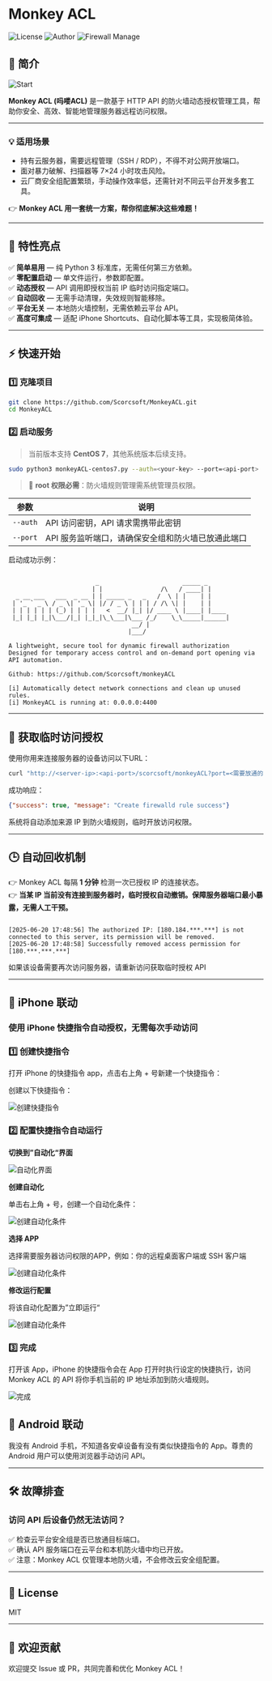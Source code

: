 # Monkey ACL

![License](https://img.shields.io/badge/License-MIT-blue)
![Author](https://img.shields.io/badge/Scorcsoft-8A2BE2)
![Firewall Manage](https://img.shields.io/badge/Firewall%20Manage-00BA98)

## 🚀 简介

![Start](images/start.png)

**Monkey ACL (吗喽ACL)** 是一款基于 HTTP API 的防火墙动态授权管理工具，帮助你安全、高效、智能地管理服务器远程访问权限。

---

### 💡 适用场景

- 持有云服务器，需要远程管理（SSH / RDP），不得不对公网开放端口。
- 面对暴力破解、扫描器等 7×24 小时攻击风险。
- 云厂商安全组配置繁琐，手动操作效率低，还需针对不同云平台开发多套工具。

👉 **Monkey ACL 用一套统一方案，帮你彻底解决这些难题！**

---

## 🌟 特性亮点

✅ **简单易用** — 纯 Python 3 标准库，无需任何第三方依赖。  
✅ **零配置启动** — 单文件运行，参数即配置。  
✅ **动态授权** — API 调用即授权当前 IP 临时访问指定端口。  
✅ **自动回收** — 无需手动清理，失效规则智能移除。  
✅ **平台无关** — 本地防火墙控制，无需依赖云平台 API。  
✅ **高度可集成** — 适配 iPhone Shortcuts、自动化脚本等工具，实现极简体验。

---

## ⚡ 快速开始

### 1️⃣ 克隆项目
```bash
git clone https://github.com/Scorcsoft/MonkeyACL.git
cd MonkeyACL
```

### 2️⃣ 启动服务  
> 当前版本支持 **CentOS 7**，其他系统版本后续支持。

```bash
sudo python3 monkeyACL-centos7.py --auth=<your-key> --port=<api-port>
```
> 📝 **root 权限必需**：防火墙规则管理需系统管理员权限。

| 参数 | 说明 |
|-------|-------|
| `--auth` | API 访问密钥，API 请求需携带此密钥 |
| `--port` | API 服务监听端口，请确保安全组和防火墙已放通此端口 |

启动成功示例：
```text

                        _                       _____ _
                       | |                /\   / ____| |
  _ __ ___   ___  _ __ | | _____ _   _   /  \ | |    | |
 | '_ ` _ \ / _ \| '_ \| |/ / _ \ | | | / /\ \| |    | |
 | | | | | | (_) | | | |   <  __/ |_| |/ ____ \ |____| |____
 |_| |_| |_|\___/|_| |_|_|\_\___|\___ /_/    \_\_____|______|
                                  __/ |
                                 |___/

A lightweight, secure tool for dynamic firewall authorization
Designed for temporary access control and on-demand port opening via API automation.

Github: https://github.com/Scorcsoft/monkeyACL

[i] Automatically detect network connections and clean up unused rules.
[i] MonkeyACL is running at: 0.0.0.0:4400

```

---

## 🔑 获取临时访问授权

使用你用来连接服务器的设备访问以下URL：
```bash
curl "http://<server-ip>:<api-port>/scorcsoft/monkeyACL?port=<需要放通的端口>&protocol=<需要放通的协议>&auth=<your-key>"
```

成功响应：
```json
{"success": true, "message": "Create firewalld rule success"}
```
系统将自动添加来源 IP 到防火墙规则，临时开放访问权限。

---

## 🕒 自动回收机制

👉 Monkey ACL 每隔 **1 分钟** 检测一次已授权 IP 的连接状态。  
👉 **当某 IP 当前没有连接到服务器时，临时授权自动撤销。保障服务器端口最小暴露，无需人工干预。**  



```TEXT

[2025-06-20 17:48:56] The authorized IP: [180.184.***.***] is not connected to this server, its permission will be removed.
[2025-06-20 17:48:58] Successfully removed access permission for [180.***.***.***]

```

如果该设备需要再次访问服务器，请重新访问获取临时授权 API

---

## 📱 iPhone 联动

### 使用 iPhone 快捷指令自动授权，无需每次手动访问

### 1️⃣ 创建快捷指令
打开 iPhone 的快捷指令 app，点击右上角 + 号新建一个快捷指令：

创建以下快捷指令：

![创建快捷指令](/images/iPhone-1.png)

### 2️⃣ 配置快捷指令自动运行

**切换到”自动化“界面**

![自动化界面](/images/iPhone-3.jpg)

**创建自动化**

单击右上角 + 号，创建一个自动化条件：

![创建自动化条件](/images/iPhone-4.png)

**选择 APP**

选择需要服务器访问权限的APP，例如：你的远程桌面客户端或 SSH 客户端

![创建自动化条件](/images/iPhone-5.jpg)

**修改运行配置**

将该自动化配置为”立即运行“

![创建自动化条件](/images/iPhone-7.jpg)


### 3️⃣ 完成

打开该 App，iPhone 的快捷指令会在 App 打开时执行设定的快捷执行，访问 Monkey ACL 的 API 将你手机当前的 IP 地址添加到防火墙规则。

![完成](/images/iPhone-8.png)


## 📱 Android 联动

我没有 Android 手机，不知道各安卓设备有没有类似快捷指令的 App。尊贵的 Android 用户可以使用浏览器手动访问 API。

---

## 🛠 故障排查

### 访问 API 后设备仍然无法访问？
✅ 检查云平台安全组是否已放通目标端口。  
✅ 确认 API 服务端口在云平台和本机防火墙中均已开放。  
✅ 注意：Monkey ACL 仅管理本地防火墙，不会修改云安全组配置。

---

## 📄 License

MIT

---

## 🤝 欢迎贡献

欢迎提交 Issue 或 PR，共同完善和优化 Monkey ACL！